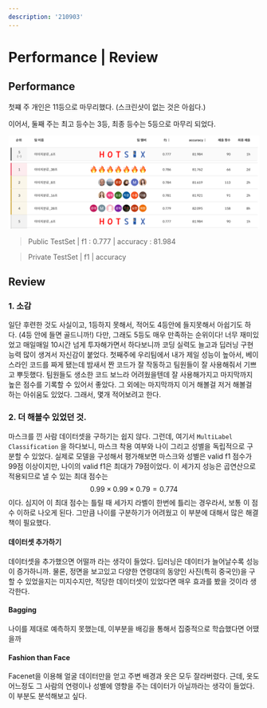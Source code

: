 ```yaml
---
description: '210903'
---
```


# Performance \| Review

## Performance

첫쨰 주 개인은 11등으로 마무리했다. \(스크린샷이 없는 것은 아쉽다.\)

이어서, 둘째 주는 최고 등수는 3등, 최종 등수는 5등으로 마무리 되었다.

![](../../../.gitbook/assets/image%20%281034%29.png)

> Public TestSet \| f1 : 0.777 \| accuracy : 81.984



> Private TestSet \| f1 \| accuracy



## Review

### 1. 소감

일단 후련한 것도 사실이고, 1등하지 못해서, 적어도 4등안에 들지못해서 아쉽기도 하다. \(4등 안에 들면 골드니까!\) 다만, 그래도 5등도 매우 만족하는 순위이다! 너무 재미있었고 매일매일 10시간 넘게 투자해가면서 하다보니까 코딩 실력도 늘고과 딥러닝 구현능력 많이 생겨서 자신감이 붙었다. 첫째주에 우리팀에서 내가 제일 성능이 높아서, 베이스라인 코드를 짜게 됐는데 밤새서 짠 코드가 잘 작동하고 팀원들이 잘 사용해줘서 기쁘고 뿌듯했다. 팀원들도 생소한 코드 보느라 어려웠을텐데 잘 사용해가지고 마지막까지 높은 점수를 기록할 수 있어서 좋았다. 그 외에는 마지막까지 이거 해볼걸 저거 해볼걸 하는 아쉬움도 있었다. 그래서, 몇개 적어보려고 한다.



### 2. 더 해볼수 있었던 것.

마스크를 낀 사람 데이터셋을 구하기는 쉽지 않다. 그런데, 여기서 `MultiLabel Classification` 을 하다보니, 마스크 착용 여부와 나이 그리고 성별을 독립적으로 구분할 수 있었다. 실제로 모델을 구성해서 평가해보면 마스크와 성별은 valid f1 점수가 99점 이상이지만, 나이의 valid f1은 최대가 79점이었다. 이 세가지 성능은 곱연산으로 적용되므로 낼 수 있는 최대 점수는 $$ 0.99 \times 0.99 \times 0.79 = 0.774$$이다. 심지어 이 최대 점수는 틀릴 때 세가지 라벨이 한번에 틀리는 경우라서, 보통 이 점수 이하로 나오게 된다. 그만큼 나이를 구분하기가 어려웠고 이 부분에 대해서 많은 해결책이 필요했다.

#### 데이터셋 추가하기

데이터셋을 추가했으면 어떨까 라는 생각이 들었다. 딥러닝은 데이터가 늘어날수록 성능이 증가하니까. 물론, 정면을 보고있고 다양한 연령대의 동양인 사진\(특히 중국인\)을 구할 수 있었을지는 미지수지만, 적당한 데이터셋이 있었다면 매우 효과를 봤을 것이라 생각한다.

#### Bagging

나이를 제대로 예측하지 못했는데, 이부분을 배깅을 통해서 집중적으로 학습했다면 어땠을까



#### Fashion than Face

Facenet을 이용해 얼굴 데이터만을 얻고 주변 배경과 옷은 모두 잘라버렸다. 근데, 옷도 어느정도 그 사람의 연령이나 성별에 영향을 주는 데이터가 아닐까라는 생각이 들었다. 이 부분도 분석해보고 싶다.

